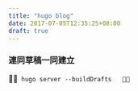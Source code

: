 ```yaml
---
title: "hugo blog"
date: 2017-07-05T12:35:25+08:00
draft: true
---
```


### 連同草稿一同建立
```
hugo server --buildDrafts  
```